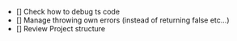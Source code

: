 

- [] Check how to debug ts code
- [] Manage throwing own errors (instead of returning false etc...)
- [] Review Project structure